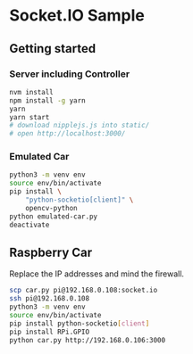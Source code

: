# Socket.IO Sample

## Getting started

### Server including Controller

```sh
nvm install
npm install -g yarn
yarn
yarn start
# download nipplejs.js into static/
# open http://localhost:3000/
```

### Emulated Car

```sh
python3 -m venv env
source env/bin/activate
pip install \
    "python-socketio[client]" \
    opencv-python
python emulated-car.py
deactivate
```

## Raspberry Car

Replace the IP addresses and mind the firewall.

```sh
scp car.py pi@192.168.0.108:socket.io
ssh pi@192.168.0.108
python3 -m venv env
source env/bin/activate
pip install python-socketio[client]
pip install RPi.GPIO
python car.py http://192.168.0.106:3000
```
